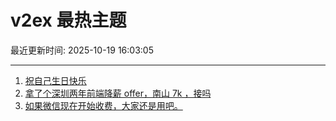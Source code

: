 # v2ex 最热主题

最近更新时间: 2025-10-19 16:03:05

--- 
1. [祝自己生日快乐](https://www.v2ex.com/t/1166702) 
2. [拿了个深圳两年前端降薪 offer，南山 7k ，接吗](https://www.v2ex.com/t/1166704) 
3. [如果微信现在开始收费，大家还是用吧。](https://www.v2ex.com/t/1166724) 
